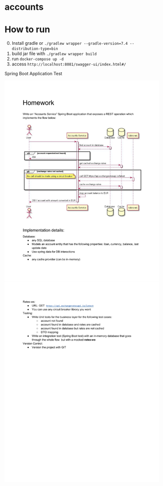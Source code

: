 # accounts

# How to run

0. Install gradle or `./gradlew wrapper --gradle-version=7.4 --distribution-type=bin`
1. build jar file with `./gradlew wrapper build`
2. run `docker-compose up -d`
3. access `http://localhost:8081/swagger-ui/index.html#/`

Spring Boot Application Test

![requirements](readme/CerinteSpringBootApp-1.jpg?raw=true "Requirements")
![requirements](readme/CerinteSpringBootApp-2.jpg?raw=true "Requirements")
